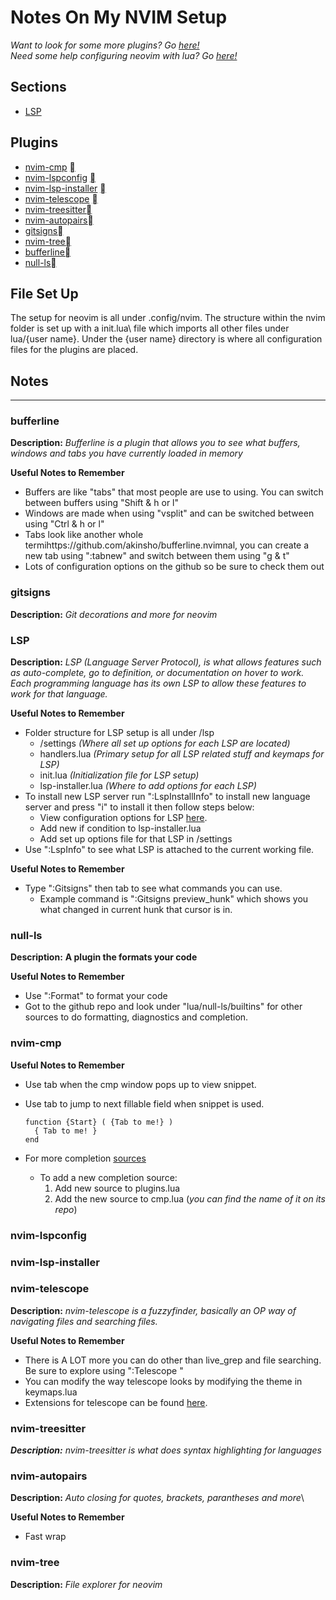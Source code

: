 # Notes On My NVIM Setup

*Want to look for some more plugins? Go [here!](https://github.com/rockerBOO/awesome-neovim)*\
*Need some help configuring neovim with lua? Go [here!](https://github.com/nanotee/nvim-lua-guide)*

## Sections

- [LSP](#lsp)

## Plugins
- [nvim-cmp](#nvim-cmp) [](https://github.com/hrsh7th/nvim-cmp)
- [nvim-lspconfig](#nvim-lspconfig) [](https://github.com/neovim/nvim-lspconfig)
- [nvim-lsp-installer](#nvim-lsp-installer) [](https://github.com/williamboman/nvim-lsp-installer)
- [nvim-telescope](#nvim-telescope) [](https://github.com/nvim-telescope/telescope.nvim)
- [nvim-treesitter](#nvim-treesitter)[](https://github.com/nvim-treesitter/nvim-treesitter)
- [nvim-autopairs](#nvim-autopairs)[](https://github.com/windwp/nvim-autopairs)
- [gitsigns](#gitsigns)[](https://github.com/lewis6991/gitsigns.nvim)
- [nvim-tree](#nvim-tree)[](https://github.com/kyazdani42/nvim-tree.lua)
- [bufferline](#bufferline)[](https://github.com/akinsho/bufferline.nvim)
- [null-ls](#null-ls)[](https://github.com/jose-elias-alvarez/null-ls.nvim)
  
## File Set Up
The setup for neovim is all under .config/nvim. The structure within the nvim folder is set up with a init.lua\ 
file which imports all other files under lua/{user name}. Under the {user name} directory is where all configuration\
files for the plugins are placed.

## Notes
---
### bufferline
**Description:**
*Bufferline is a plugin that allows you to see what buffers, windows and tabs you have currently loaded in memory*


**Useful Notes to Remember**  
- Buffers are like "tabs" that most people are use to using. You can switch between buffers using "Shift & h or l" 
- Windows are made when using "vsplit" and can be switched between using "Ctrl & h or l"
- Tabs look like another whole termihttps://github.com/akinsho/bufferline.nvimnal, you can create a new tab using ":tabnew" and switch between them using "g & t" 
- Lots of configuration options on the github so be sure to check them out

### gitsigns
**Description:**
*Git decorations and more for neovim*

### LSP
**Description:**
*LSP (Language Server Protocol), is what allows features such as auto-complete, go to definition, or documentation on hover to work. Each programming language has its own LSP to allow these features to work for that language.*

**Useful Notes to Remember**  
- Folder structure for LSP setup is all under /lsp
  - /settings *(Where all set up options for each LSP are located)*
  - handlers.lua *(Primary setup for all LSP related stuff and keymaps for LSP)*
  - init.lua *(Initialization file for LSP setup)*
  - lsp-installer.lua *(Where to add options for each LSP)*
- To install new LSP server run ":LspInstallInfo" to install new language server and press "i" to install it then follow steps below:
  - View configuration options for LSP [here](https://github.com/neovim/nvim-lspconfig/blob/master/doc/server_configurations.md).
  - Add new if condition to lsp-installer.lua
  - Add set up options file for that LSP in /settings
- Use ":LspInfo" to see what LSP is attached to the current working file.


**Useful Notes to Remember**
- Type ":Gitsigns" then tab to see what commands you can use.
  - Example command is ":Gitsigns preview_hunk" which shows you what changed in current hunk that cursor is in.

### null-ls
**Description:**
**A plugin the formats your code**

**Useful Notes to Remember**
- Use ":Format" to format your code
- Got to the github repo and look under "lua/null-ls/builtins" for other sources to do formatting, diagnostics and completion.

### nvim-cmp
**Useful Notes to Remember**
- Use tab when the cmp window pops up to view snippet.
- Use tab to jump to next fillable field when snippet is used.

  ```
  function {Start} ( {Tab to me!} )
    { Tab to me! }
  end
  ```

- For more completion [sources](https://github.com/hrsh7th/nvim-cmp/wiki/List-of-sources)
  - To add a new completion source:
    1. Add new source to plugins.lua
    2. Add the new source to cmp.lua (*you can find the name of it on its repo*)

### nvim-lspconfig

### nvim-lsp-installer

### nvim-telescope
**Description:**
*nvim-telescope is a fuzzyfinder, basically an OP way of navigating files and searching files.*

**Useful Notes to Remember**
- There is A LOT more you can do other than live_grep and file searching. Be sure to explore using ":Telescope <tab>"
- You can modify the way telescope looks by modifying the theme in keymaps.lua
- Extensions for telescope can be found [here](https://github.com/nvim-telescope/telescope.nvim/wiki/Extensions).

### nvim-treesitter
***Description:***
*nvim-treesitter is what does syntax highlighting for languages*

### nvim-autopairs
**Description:**
*Auto closing for quotes, brackets, parantheses and more*\

**Useful Notes to Remember**
- Fast wrap

### nvim-tree
**Description:**
*File explorer for neovim*




